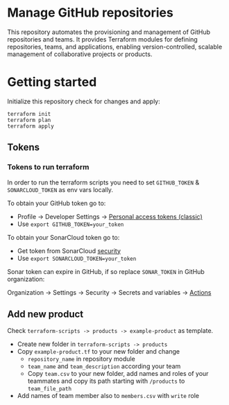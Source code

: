 # Manage GitHub repositories

This repository automates the provisioning and management of GitHub repositories and teams. It provides Terraform 
modules for defining repositories, teams, and applications, enabling version-controlled, scalable management 
of collaborative projects or products.

# Getting started

Initialize this repository check for changes and apply:

```
terraform init
terraform plan
terraform apply
```

## Tokens

### Tokens to run terraform

In order to run the terraform scripts you need to set `GITHUB_TOKEN` & `SONARCLOUD_TOKEN` as env vars locally.

To obtain your GitHub token go to:

* Profile &rarr; Developer Settings &rarr; [Personal access tokens (classic)](https://github.com/settings/tokens)
* Use `export GITHUB_TOKEN=your_token`

To obtain your SonarCloud token go to:

* Get token from SonarCloud [security](https://sonarcloud.io/account/security)
* Use `export SONARCLOUD_TOKEN=your_token`

Sonar token can expire in GitHub, if so replace `SONAR_TOKEN` in GitHub organization:

Organization &rarr; Settings &rarr; Security &rarr; Secrets and variables &rarr; [Actions](https://github.com/organizations/onecx-devops/settings/secrets/actions)

## Add new product

Check `terraform-scripts -> products -> example-product` as template.
* Create new folder in `terraform-scripts -> products`
* Copy `example-product.tf` to your new folder and change 
  * `repository_name` in repository module
  * `team_name` and `team_description` according your team
  * Copy `team.csv` to your new folder, add names and roles of your teammates and copy its path starting with `/products` to `team_file_path`
* Add names of team member also to `members.csv` with `write` role
